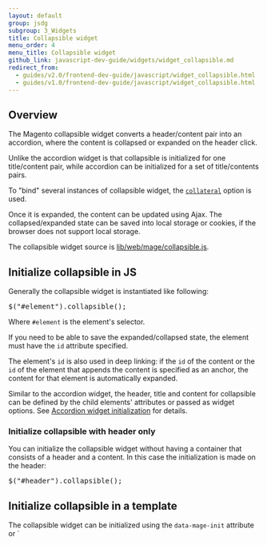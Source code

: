 ```yaml
---
layout: default
group: jsdg
subgroup: 3_Widgets
title: Collapsible widget
menu_order: 4
menu_title: Collapsible widget
github_link: javascript-dev-guide/widgets/widget_collapsible.md
redirect_from:
  - guides/v2.0/frontend-dev-guide/javascript/widget_collapsible.html
  - guides/v1.0/frontend-dev-guide/javascript/widget_collapsible.html
---
```


<h2>Overview</h2>
<!-- used in Checkout -->
The Magento collapsible widget converts a header/content pair into an accordion, where the content is collapsed or expanded on the header click.

Unlike the accordion widget is that collapsible is initialized for one title/content pair, while accordion can be initialized for a set of title/contents pairs.

To "bind" several instances of collapsible widget, the <a href="##fedg_collaps_collateral"><code>collateral</code></a> option is used.

Once it is expanded, the content can be updated using Ajax. The collapsed/expanded state can be saved into local storage or cookies, if the browser does not support local storage. 

The collapsible widget source is <a href="{{site.mage2000url}}lib/web/mage/collapsible.js" target="_blank">lib/web/mage/collapsible.js</a>.


<h2 id="collaps_init_js">Initialize collapsible in JS</h2>
Generally the collapsible widget is instantiated like following:
<pre>
$("#element").collapsible();
</pre>

Where <code>#element</code> is the element's selector.

If you need to be able to save the expanded/collapsed state, the element must have the `id` attribute specified. 

The element's `id` is also used in deep linking: if the `id` of the content or the `id` of the element that appends the content is specified as an anchor, the content for that element is automatically expanded.


Similar to the accordion widget, the header, title and content for collapsible can be defined by the child elements' attributes or passed as widget options. See <a href="{{site.gdeurl}}frontend-dev-guide/javascript/widget_accordion.html#accordion_init" target="_blank">Accordion widget initialization</a> for details.

<h3>Initialize collapsible with header only</h3>
You can initialize the collapsible widget without having a container that consists of a header and a content. In this case the initialization is made on the header:
<pre>
$("#header").collapsible();
</pre>


<h2>Initialize collapsible in a template</h2>
The collapsible widget can be initialized using the <code>data-mage-init</code> attribute or `<script>` tag, as described in <a href="{{site.gdeurl}}frontend-dev-guide/javascript/js_init.html#data_mage_init" target="_blank">JavaScript initialization</a>.

<h2>Options</h2>

The collapsible widget has the following options:

<ul>
<li><a href="#fedg_collaps_active">active</a> </li>
<li><a href="#fedg_collaps_ajaxUrlElement">ajaxUrlElement</a></li>
<li><a href="#fedg_collaps_ajaxContent">ajaxContent</a></li>
<li><a href="#fedg_collaps_animate">animate</a></li>
<li><a href="#fedg_collaps_collapsible">collapsible</a></li>
<li><a href="#fedg_collaps_collateral">collateral</a></li>
<li><a href="#fedg_collaps_content">content</a></li>
<li><a href="#fedg_collaps_closedState">closedState</a></li>
<li><a href="#fedg_collaps_disabled">disabled</a></li>
<li><a href="#fedg_collaps_disabledState">disabledState</a></li>
<li><a href="#fedg_collaps_header">header</a></li>
<li><a href="#fedg_collaps_icons">icons</a></li>
<li><a href="#fedg_collaps_loadingClass">loadingClass</a></li>
<li><a href="#fedg_collaps_openedState">openedState</a></li>
<li><a href="#fedg_collaps_saveState">saveState</a></li>
<li><a href="#fedg_collaps_trigger">trigger</a></li>

</ul>

<h3 id="fedg_collaps_active"><code>active</code></h3>
Specifies if the content should be expanded when the widget gets initialized.

**Type**: Boolean

**Default value**: false

Initialize the collapsible with the active option specified:
<pre>
$("#element").collapsible({ active: true});
</pre>

Get or set the active option, after initialization:

<pre>
//getter
var active = $("#element).collapsible("option","active");

//setter
$("#element").collapsible("option","active",false);
</pre>


<h3 id="fedg_collaps_ajaxUrlElement"><code>ajaxUrlElement</code></h3>
Selector applied on the header using `.find()`, for the element that contains the URL for Ajax request. 

**Type**: String

**Default value**: `[data-ajax=true]`

<h3 id="fedg_collaps_ajaxContent"><code>ajaxContent</code></h3>
Specifies if the content is updated using Ajax request.

**Type**: Boolean

**Default value**: `false`

<h3 id="fedg_collaps_animate"><code>animate</code></h3>
Specifies if the collapse/expand actions are performed with animation.

**Type**: 
Multiple types are supported:
<ul>
<li>Boolean: the `false` value disables the animation </li> 
<li>Number: duration in milliseconds</li> 
<li>String: is parsed to an object as a json string</li> 
<li>Object: 
<pre>
{
duration: &lt;Number&gt;,
easing: &lt;String&gt;,
&lt;propToAnimate&gt;: &lt;howToAnimate&gt;
}
</pre>
For details about the object passed, see <a href="http://api.jquery.com/animate/" target="_blank">jQuery.animate()</a>.
</li>
</ul>

**Default value**: `false`

Initialize the collapsible with the animate option specified:

<pre>
$("#element").collapsible({ animate: 1000});
$("#element").collapsible({ animate: {duration:1000,easing:"easeOutCubic"});
</pre>

Get or set the animate option, after initialization:

<pre>
//getter
var animate = $("#element).collapsible("option","animate");

//setter 
$("#element").collapsible("option","animate",false);
</pre>

<h3 id="fedg_collaps_collapsible"><code>collapsible</code></h3>

If this option is set to false, the content is not collapsed when the panel is active.

**Type**: Boolean

**Default value**: true

Initialize the collapsible widget with the `collapsible` option specified:
<pre>
$("#element").collapsible({ collapsible: true});
</pre>

Get or set the `collapsible` option after initialization:

<pre>
//getter
var collapsible = $("#element).collapsible("option","collapsible");

//setter
$("#element").collapsible("option","collapsible",false);
</pre>

<h3 id="fedg_collaps_collateral"><code>collateral</code></h3>

Specifies the element, and the class which is assigned to this element, when the current element is opened; and is removed when the current element is closed.

An object that contains the following:

- `element`: an element, can be a selector or jquery object. 
- `openedState`: the class name which is assigned to the element when the current element is in opened; removed when the current element is closed.

**Type**: String

**Default value**: <code>{
                element: null,
                openedState: null
            }</code>


<h3 id="fedg_collaps_content"><code>content</code></h3>
Selector for the content element, searched for using `.find()` on the main collapsible element. 

**Type**: 
<ul>
<li>String</li>
<li>jQuery Object</li>
</ul>

**Default value**: `[data-role=content]`


Initialize the collapsible with the content option specified:

<pre>
$("#element").collapsible({ content: ".content"});
</pre>
Get or set the content option, after initialization:

<pre>
//getter
var content = $("#element).collapsible("option","content");

//setter
$("#element").collapsible("option","content",".content");
</pre>

<h3 id="fedg_collaps_closedState"><code>closedState</code></h3>
Specifies the class that is assigned to the main collapsible element, when the content gets collapsed.

**Type**: String

**Default value**: `null`

Initialize the collapsible widget with the `closedState` option specified:
<pre>
$("#element").collapsible({ closedState: "collapsible-content"});
</pre>

Get or set the `contentClass` option after initialization:

<pre>
//getter
var contentClass = $("#element).collapsible("option","contentClass");

//setter
$("#element").collapsible("option","contentClass","collapsible-content");
</pre>

<h3 id="fedg_collaps_disabled"><code>disabled</code></h3>
Specifies if the content should be disabled, when the widget gets initialized.

**Type**: Boolean

**Default value**: `false`

Initialize the collapsible widget with the `disabled` option specified:
<pre>
$("#element").collapsible({ disabled: true});
</pre>
Get or set the `disabled` option after initialization:

<pre>
//getter
var disabled = $("#element).collapsible("option","disabled");

//setter
$("#element").collapsible("option","disabled",false);
</pre>

<h3 id="fedg_collaps_disabledState"><code>disabledState</code></h3>
Specifies the class that is assigned to the main collapsible element when a panel gets disabled.

**Type**: String

**Default value**: `null`

Initialize the collapsible with the `disabledState` option specified:
<pre>
$("#element").collapsible({ disabledState: "disabled"});
</pre>

Get or set the disabledState option after initialization:

<pre>
//getter
var disabledState = $("#element).collapsible("option","disabledState");

//setter
$("#element").collapsible("option","disabledState","disabled");
</pre>


<h3 id="fedg_collaps_header"><code>header</code></h3>
Selector for the header element, searched for using <code>.find()</code> on the main collapsible element. If the element with the specified selector is not found on the main collapsible element, the main element becomes a header.


**Type**: 
<ul>
<li>String</li>
<li>jQuery Object</li>
</ul>

**Default value**: `[data-role=title]`

Initialize the collapsible with the content option specified:

<pre>
$("#element").collapsible({ header: ".header"});
</pre>

Get or set the header option, after initialization:

<pre>
//getter
var header = $("#element).collapsible("option","header");

//setter
$("#element").collapsible("option","header",".header");
</pre>

<h3 id="fedg_collaps_icons"><code>icons</code></h3>
The classes for icons to be used in headers. If no classes are specified, icons are not be created. A new span is created and appended to the header, the classes for this span are automatically changed whenever the content gets expanded/collapsed.

**Type**: String

**Default value**: <code>{ activeHeader: null, header: null }</code>


Initialize the collapsible with the `icons` option specified:
<pre>
$("#element").collapsible({ icons: {"header": "plus", "activeHeader": "minus"}});
</pre>

Get or set the icons option, after initialization:

<pre>
//getter
var icons = $("#element).collapsible("option","icons");

//setter
$("#element").collapsible("option","icons",{"header": "plus", "activeHeader": "minus" });
</pre>

<h3 id="fedg_collaps_loadingClass"><code>loadingClass</code></h3>
Specifies the class that is assigned to the main collapsible element when requesting data using Ajax.


**Type**: String

**Default value**: `null`

Initialize the collapsible with the `loadingClass` option specified:
<pre>
$("#element").collapsible({ loadingClass: "loading"});
</pre>
Get or set the `loadingClass` option after initialization:

<pre>
//getter
var loadingClass = $("#element).collapsible("option","loadingClass");

//setter
$("#element").collapsible("option","loadingClass","loading");
</pre>

Initialize the collapsible with the `loadingClass` option specified:
<pre>
$("#element").collapsible({ loadingClass: ".ajax"});
</pre>

Get or set the <code>loadingClass</code> option, after initialization:

<pre>
//getter
var content = $("#element).collapsible("option","loadingClass");

//setter
$("#element").collapsible("option","loadingClass","ajax");
</pre>


Initialize the collapsible with the `ajaxContent` option specified:
<pre>
$("#element").collapsible({ ajaxContent: true});
</pre>

Get or set the ajaxContent option after initialization:

<pre>
//getter
var active = $("#element).collapsible("option","ajaxContent");

//setter
$("#element").collapsible("option","ajaxContent",true);
</pre>

<h3 id="fedg_collaps_openedState"><code>openedState</code></h3>
Specifies the class that is assigned to the main collapsible element when the content gets expanded.

**Type**: String

**Default value**: `null`

Initialize the collapsible with the `openedState` option specified:
<pre>
$("#element").collapsible({ openedState: "opened"});
</pre>

Get or set the `openedState` option after initialization:

<pre>
//getter
var openedState = $("#element).collapsible("option","openedState");

//setter
$("#element").collapsible("option","openedState","opened");
</pre>

<h3 id="fedg_collaps_saveState"><code>saveState</code></h3>
Specifies if the state is saved in the local storage if the browser supports it. Otherwise is saved into a cookie.

**Type**: Boolean

**Default value**: `true`

Initialize the collapsible widget with the `saveState` option specified:
<pre>
$("#element").collapsible({ saveState: true});
</pre>

Get or set the `saveState` option after initialization:

<pre>
//getter
var active = $("#element).collapsible("option","saveState");

//setter
$("#element").collapsible("option","saveState",true);
</pre>

<h3 id="fedg_collaps_trigger"><code>trigger</code></h3>
Selector for the trigger element, applied using `.find()` on the main collapsible element. If the trigger is not found, the header becomes a trigger.

**Type**: 
<ul>
<li>String</li>
<li>jQuery Object</li>
</ul>

**Default value**: `[data-role=trigger]`

Initialize the collapsible with the trigger option specified:
<pre>
$("#element").collapsible({ trigger: ".trigger"});
</pre>

Get or set the trigger option after initialization:

<pre>
//getter
var trigger = $("#element).collapsible("option","trigger");

//setter
$("#element").collapsible("option","trigger",".trigger");
</pre>



<h2 id="collaps_methods">Methods</h2>

<ul>
<li><a href="#collaps_activate">activate()</a></li>
<li><a href="#collaps_deactivate">deactivate()</a></li>
<li><a href="#collaps_disable">disable()</a> </li>
<li><a href="#collaps_enable">enable()</a></li>
<li><a href="#collaps_forceActivate">forceActivate()</a></li>
<li><a href="#collaps_forceDeactivate">forceDeactivate()</a></li>
</ul>


<h3 id="collaps_activate"><code>activate()</code></h3>
Expand the content when this method is called.

This method does not accept any arguments.

Invoke the activate method:
<pre>
$("#element" ).collapsible("activate");
</pre>

<h3 id="collaps_deactivate"><code>deactivate()</code></h3>

Collapse the content when this method is called.
<p class="q">Wouldn't it be enough to say "Collapse the content"?</p>
This method does not accept any arguments.

Invoke the deactivate method:
<pre>
$( "#element" ).collapsible("deactivate");
</pre>

<h3 id="collaps_disable"><code>disable()</code></h3>

Disable the panel.
This method does not accept any arguments.

Invoke the disable method:
<pre>
$( "#element" ).collapsible("disable");
</pre>

<h3 id="collaps_enable"><code>enable()</code></h3>
Enable the panel.

This method does not accept any arguments.

Invoke the enable method:
<pre>
$( "#element" ).collapsible("enable");
</pre>

<h3 id="collaps_forceActivate"><code>forceActivate()</code></h3>
Expand the content without animation when this method is called.

This method does not accept any arguments.

Invoke the `forceActivate` method:
<pre>
$("#element").collapsible("forceActivate");
</pre>

<h3 id="collaps_forceDeactivate"><code>forceDeactivate()</code></h3>
Collapse the content without animation when this method is called.

This method does not accept any arguments.

Invoke the <code>forceDeactivate</code> method:
<pre>
$( "#element" ).collapsible("forceDeactivate");
</pre>


<h2 id="collapsible_events">Events</h2>

<h3 id="c_beforeOpen"><code>beforeOpen callback</code></h3>
Called before the content is opened. 

<h3 id="c_dimensionsChanged"><code>dimensionsChanged</code></h3>
Called after content is opened or closed.
